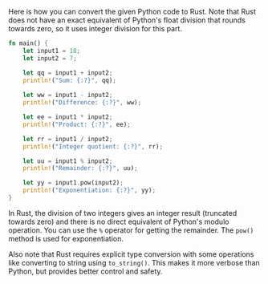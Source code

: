 Here is how you can convert the given Python code to Rust. Note that Rust does not have an exact equivalent of Python's float division that rounds towards zero, so it uses integer division for this part.

```rust
fn main() {
    let input1 = 18;
    let input2 = 7;

    let qq = input1 + input2;
    println!("Sum: {:?}", qq);
    
    let ww = input1 - input2;
    println!("Difference: {:?}", ww);

    let ee = input1 * input2;
    println!("Product: {:?}", ee);

    let rr = input1 / input2;
    println!("Integer quotient: {:?}", rr);

    let uu = input1 % input2;
    println!("Remainder: {:?}", uu);

    let yy = input1.pow(input2);
    println!("Exponentiation: {:?}", yy);
}
```

In Rust, the division of two integers gives an integer result (truncated towards zero) and there is no direct equivalent of Python's modulo operation. You can use the `%` operator for getting the remainder. The `pow()` method is used for exponentiation.

Also note that Rust requires explicit type conversion with some operations like converting to string using `to_string()`. This makes it more verbose than Python, but provides better control and safety.

